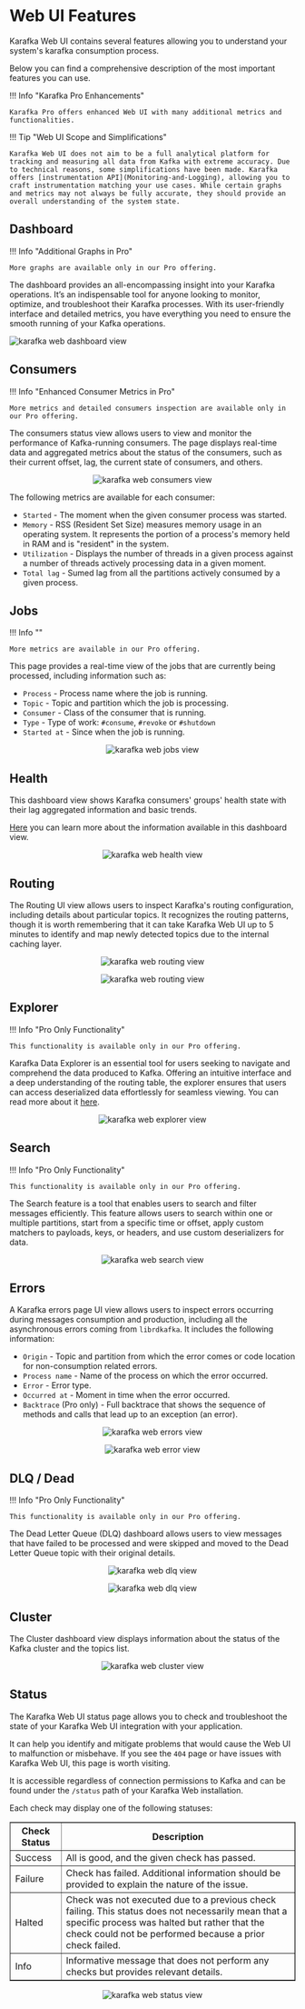 # Web UI Features

Karafka Web UI contains several features allowing you to understand your system's karafka consumption process.

Below you can find a comprehensive description of the most important features you can use.

!!! Info "Karafka Pro Enhancements"

    Karafka Pro offers enhanced Web UI with many additional metrics and functionalities.

!!! Tip "Web UI Scope and Simplifications"

    Karafka Web UI does not aim to be a full analytical platform for tracking and measuring all data from Kafka with extreme accuracy. Due to technical reasons, some simplifications have been made. Karafka offers [instrumentation API](Monitoring-and-Logging), allowing you to craft instrumentation matching your use cases. While certain graphs and metrics may not always be fully accurate, they should provide an overall understanding of the system state.

## Dashboard

!!! Info "Additional Graphs in Pro"

    More graphs are available only in our Pro offering.

The dashboard provides an all-encompassing insight into your Karafka operations. It’s an indispensable tool for anyone looking to monitor, optimize, and troubleshoot their Karafka processes. With its user-friendly interface and detailed metrics, you have everything you need to ensure the smooth running of your Kafka operations.

<img src="https://cdn.karafka.io/assets/misc/printscreens/web-ui/dashboard.png" alt="karafka web dashboard view" />

## Consumers

!!! Info "Enhanced Consumer Metrics in Pro"

    More metrics and detailed consumers inspection are available only in our Pro offering.

The consumers status view allows users to view and monitor the performance of Kafka-running consumers. The page displays real-time data and aggregated metrics about the status of the consumers, such as their current offset, lag, the current state of consumers, and others.

<p align="center">
  <img src="https://cdn.karafka.io/assets/misc/printscreens/web-ui/consumers.png" alt="karafka web consumers view" />
</p>

The following metrics are available for each consumer:

- `Started` - The moment when the given consumer process was started.
- `Memory` - RSS (Resident Set Size) measures memory usage in an operating system. It represents the portion of a process's memory held in RAM and is "resident" in the system.
- `Utilization` - Displays the number of threads in a given process against a number of threads actively processing data in a given moment.
- `Total lag` - Sumed lag from all the partitions actively consumed by a given process.

## Jobs

!!! Info ""

    More metrics are available in our Pro offering.

This page provides a real-time view of the jobs that are currently being processed, including information such as:

- `Process` - Process name where the job is running.
- `Topic` - Topic and partition which the job is processing.
- `Consumer` - Class of the consumer that is running.
- `Type` - Type of work: `#consume`, `#revoke` or `#shutdown`
- `Started at` - Since when the job is running.

<p align="center">
  <img src="https://cdn.karafka.io/assets/misc/printscreens/web-ui/jobs.png" alt="karafka web jobs view" />
</p>

## Health

This dashboard view shows Karafka consumers' groups' health state with their lag aggregated information and basic trends.

[Here](Pro-Web-UI-Health) you can learn more about the information available in this dashboard view.

<p align="center">
  <img src="https://cdn.karafka.io/assets/misc/printscreens/web-ui/health.png" alt="karafka web health view" />
</p>

## Routing

The Routing UI view allows users to inspect Karafka's routing configuration, including details about particular topics. It recognizes the routing patterns, though it is worth remembering that it can take Karafka Web UI up to 5 minutes to identify and map newly detected topics due to the internal caching layer.

<p align="center">
  <img src="https://cdn.karafka.io/assets/misc/printscreens/web-ui/routing1.png" alt="karafka web routing view" />
</p>

<p align="center">
  <img src="https://cdn.karafka.io/assets/misc/printscreens/web-ui/routing2.png" alt="karafka web routing view" />
</p>

## Explorer

!!! Info "Pro Only Functionality"

    This functionality is available only in our Pro offering.

Karafka Data Explorer is an essential tool for users seeking to navigate and comprehend the data produced to Kafka. Offering an intuitive interface and a deep understanding of the routing table, the explorer ensures that users can access deserialized data effortlessly for seamless viewing. You can read more about it [here](Pro-Web-UI#explorer).

<p align="center">
  <img src="https://cdn.karafka.io/assets/misc/printscreens/web-ui/explorer3.png" alt="karafka web explorer view" />
</p>

## Search

!!! Info "Pro Only Functionality"

    This functionality is available only in our Pro offering.

The Search feature is a tool that enables users to search and filter messages efficiently. This feature allows users to search within one or multiple partitions, start from a specific time or offset, apply custom matchers to payloads, keys, or headers, and use custom deserializers for data.

<p align="center">
  <img src="https://cdn.karafka.io/assets/misc/printscreens/web-ui/pro-search1.png" alt="karafka web search view" />
</p>

## Errors

A Karafka errors page UI view allows users to inspect errors occurring during messages consumption and production, including all the asynchronous errors coming from `librdkafka`. It includes the following information:

- `Origin` - Topic and partition from which the error comes or code location for non-consumption related errors.
- `Process name` - Name of the process on which the error occurred.
- `Error` - Error type.
- `Occurred at` - Moment in time when the error occurred.
- `Backtrace` (Pro only) - Full backtrace that shows the sequence of methods and calls that lead up to an exception (an error).

<p align="center">
  <img src="https://cdn.karafka.io/assets/misc/printscreens/web-ui/errors1.png" alt="karafka web errors view" />
</p>

<p align="center">
  <img src="https://cdn.karafka.io/assets/misc/printscreens/web-ui/errors2.png" alt="karafka web error view" />
</p>

## DLQ / Dead

!!! Info "Pro Only Functionality"

    This functionality is available only in our Pro offering.

The Dead Letter Queue (DLQ) dashboard allows users to view messages that have failed to be processed and were skipped and moved to the Dead Letter Queue topic with their original details.

<p align="center">
  <img src="https://cdn.karafka.io/assets/misc/printscreens/web-ui/dlq1.png" alt="karafka web dlq view" />
</p>

<p align="center">
  <img src="https://cdn.karafka.io/assets/misc/printscreens/web-ui/dlq2.png" alt="karafka web dlq view" />
</p>

## Cluster

The Cluster dashboard view displays information about the status of the Kafka cluster and the topics list.

<p align="center">
  <img src="https://cdn.karafka.io/assets/misc/printscreens/web-ui/cluster1.png" alt="karafka web cluster view" />
</p>

## Status

The Karafka Web UI status page allows you to check and troubleshoot the state of your Karafka Web UI integration with your application.

It can help you identify and mitigate problems that would cause the Web UI to malfunction or misbehave. If you see the `404` page or have issues with Karafka Web UI, this page is worth visiting.

It is accessible regardless of connection permissions to Kafka and can be found under the `/status` path of your Karafka Web installation.

Each check may display one of the following statuses:

<table border="1">
    <thead>
        <tr>
          <th>Check Status</th>
          <th>Description</th>
      </tr>
    </thead>
    <tbody>
      <tr>
          <td>Success</td>
          <td>All is good, and the given check has passed.</td>
      </tr>
      <tr>
          <td>Failure</td>
          <td>Check has failed. Additional information should be provided to explain the nature of the issue.</td>
      </tr>
      <tr>
          <td>Halted</td>
          <td>Check was not executed due to a previous check failing. This status does not necessarily mean that a specific process was halted but rather that the check could not be performed because a prior check failed.</td>
      </tr>
      <tr>
          <td>Info</td>
          <td>Informative message that does not perform any checks but provides relevant details.</td>
      </tr>
    </tbody>
</table>

<p align="center">
  <img src="https://cdn.karafka.io/assets/misc/printscreens/web-ui/status.png" alt="karafka web status view" />
</p>
